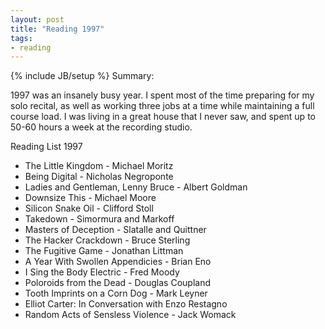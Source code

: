 ```yaml
---
layout: post
title: "Reading 1997"
tags:
- reading
---
```

{% include JB/setup %}
Summary:

1997 was an insanely busy year. I spent most of the time preparing for my solo recital, as well as working three jobs at a time while maintaining a full course load. I was living in a great house that I never saw, and spent up to 50-60 hours a week at the recording studio.



Reading List 1997

* The Little Kingdom - Michael Moritz
* Being Digital - Nicholas Negroponte
* Ladies and Gentleman, Lenny Bruce - Albert Goldman
* Downsize This - Michael Moore
* Silicon Snake Oil - Clifford Stoll
* Takedown - Simormura and Markoff
* Masters of Deception - Slatalle and Quittner
* The Hacker Crackdown - Bruce Sterling
* The Fugitive Game - Jonathan Littman
* A Year With Swollen Appendicies - Brian Eno
* I Sing the Body Electric - Fred Moody
* Poloroids from the Dead - Douglas Coupland
* Tooth Imprints on a Corn Dog - Mark Leyner
* Elliot Carter: In Conversation with Enzo Restagno
* Random Acts of Sensless Violence - Jack Womack

